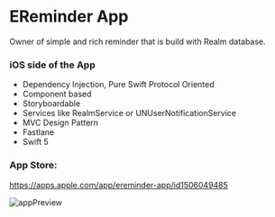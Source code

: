# EReminder App
Owner of simple and rich reminder that is build with Realm database.

### iOS side of the App ###

- Dependency Injection, Pure Swift Protocol Oriented
- Component based
- Storyboardable
- Services like RealmService or UNUserNotificationService
- MVC Design Pattern
- Fastlane
- Swift 5

### App Store: ###
https://apps.apple.com/app/ereminder-app/id1506049485

![appPreview](https://user-images.githubusercontent.com/27929436/80000313-46384680-84bd-11ea-8dc1-0f64641cc4a0.png)
